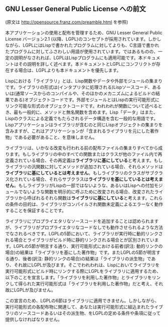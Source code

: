 ## GNU Lesser General Public License への前文

(原文は <http://opensource.franz.com/preamble.html> を参照)

本アプリケーションの使用と配布を管理するため、GNU Lesser General Public License バージョン2.1 (以降、LGPL)のコンセプトが採用されています。しかしながら、LGPLにはLispで書かれたプログラムに対してよりも、C言語で書かれたプログラムに対してふさわしい用語が使用されています。ではあるものの、一定の説明がなされれば、LGPLはLispプログラムにも適用可能です。本ドキュメントはその説明を詳しく述べます。本ドキュメントとLGPLにコンフリクトが存在する場合は、LGPLよりも本ドキュメントを優先します。

Lispにおける「ライブラリ」とは、Lisp関数やデータや外部モジュールの集まりです。ライブラリの形式は(インタプリタに処理される)Lispソースコード、あるいは(通常ソースからのコンパイルや、そのほかのメカニズムによるビルドの結果である)オブジェクトコードです。外部モジュールとはLispの実行可能形式にリンク可能な形式のオブジェクトコードです。われわれが関数について述べるとき、最も一般的に、メソッドと無名関数を含めます。Lisp「データ」はまた、Lispのクラスによる定義でもたらされるデータ構造を含む一般的な用語です。Lispアプリケーションはライブラリが含むのと同じLispオブジェクトの集まりを含みますが、これはアプリケーションが「含まれるライブラリを元にした著作物」である必要があること、を意味しません。

ライブラリは、いかなる改変も行われる前の配布ファイルの集まりすべてから成ります。もしライブラリの中のすべての関数またはクラスが他のファイル内で再定義されている場合、その再定義は**ライブラリに基にしている**と考えます。もしライブラリの汎関数に対してメソッドが追加されている場合、それらメソッドは**ライブラリに基にしているとは考えません**。もしライブラリのクラスがサブクラス化されている場合、それらサブクラスは**ライブラリを基にしているとは考えません**。もしライブラリがLispの一部ではないような、あるいはLispへの付加モジュールでないような関数を明示的に呼ぶために改変される場合、改変されたライブラリから呼ばれるそれら関数は**ライブラリに基にしている**と考えます。これらの条件の目的は、ライブラリがコンパイルされ関数未定義によるエラーなく動作することを保証することです。

ライブラリにプロプライエタリなソースコードを追加することは認められますが、ライブラリがプロプライエタリなコードなしでも動作させられるような方法でなされるべきです。LGPLの5節において、ライブラリが実行時に動的リンクされる場合とライブラリがビルド時に静的リンクされる場合とが区別されています。LGPLの5節が明言する通り、実行可能形式における前者(訳注: 動的リンクの場合)の結果は「ライブラリを基にした著作物」です。またLGPLの5節が明言する通り、後者(訳注: 静的リンクの場合)の結果は「ライブラリの派生物」であり、それ故にLGPLが及びます。そこでわれわれは、Lispにおいてライブラリを実行可能形式にビルド時にリンクする際にLGPLをライブラリに適用するため、以下のことを宣言します。「ライブラリを利用した著作物」とライブラリをリンクして得られた実行可能形式は「ライブラリを利用した著作物」だと考え、それ故にLGPLが及びません。

この宣言のため、LGPLの6節はライブラリに適用できません。しかしながら、実行可能形式の各配布物に関連して、あなたは実行可能形式に組込まれたライブラリのソースコードあるいはその派生物、をLGPLの定める条件や条項に従って提供しなければなりません。
